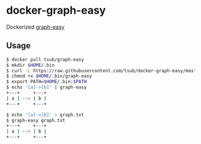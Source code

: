 # docker-graph-easy
Dockerized [graph-easy](http://search.cpan.org/~shlomif/Graph-Easy/bin/graph-easy)

## Usage

```sh
$ docker pull tsub/graph-easy
$ mkdir $HOME/.bin
$ curl -L https://raw.githubusercontent.com/tsub/docker-graph-easy/master/bin/graph-easy -o $HOME/.bin/graph-easy
$ chmod +x $HOME/.bin/graph-easy
$ export PATH=$HOME/.bin:$PATH
$ echo '[a]->[b]' | graph-easy
+---+     +---+
| a | --> | b |
+---+     +---+

$ echo '[a]->[b]' > graph.txt
$ graph-easy graph.txt
+---+     +---+
| a | --> | b |
+---+     +---+
```
